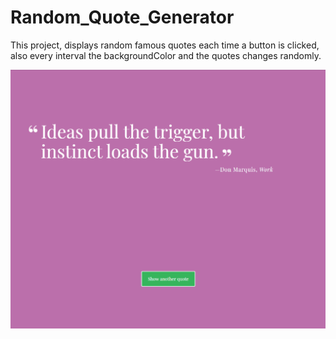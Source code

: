 # Random_Quote_Generator

This project, displays random famous quotes each time a button is clicked, also every interval the backgroundColor and the quotes changes randomly.

![.](https://github.com/apellicerep/Random_Quote_Generator/blob/master/QuoteGenerator.gif)
